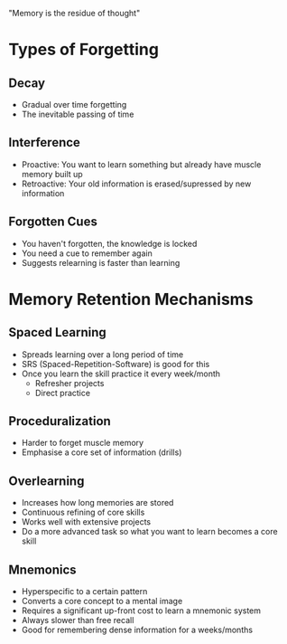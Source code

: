 "Memory is the residue of thought"

# Types of Forgetting
## Decay
- Gradual over time forgetting
- The inevitable passing of time

## Interference
- Proactive: You want to learn something but already have muscle memory built up
- Retroactive: Your old information is erased/supressed by new information

## Forgotten Cues
- You haven't forgotten, the knowledge is locked
- You need a cue to remember again
- Suggests relearning is faster than learning

# Memory Retention Mechanisms
## Spaced Learning 
- Spreads learning over a long period of time
- SRS (Spaced-Repetition-Software) is good for this
- Once you learn the skill practice it every week/month
    - Refresher projects
    - Direct practice

## Proceduralization
- Harder to forget muscle memory
- Emphasise a core set of information (drills)

## Overlearning
- Increases how long memories are stored
- Continuous refining of core skills
- Works well with extensive projects
- Do a more advanced task so what you want to learn becomes a core skill

## Mnemonics
- Hyperspecific to a certain pattern
- Converts a core concept to a mental image
- Requires a significant up-front cost to learn a mnemonic system
- Always slower than free recall
- Good for remembering dense information for a weeks/months
